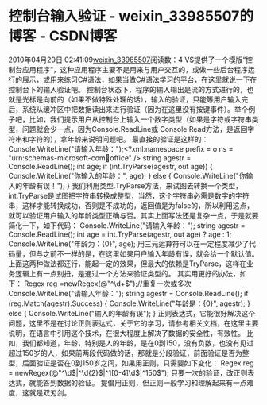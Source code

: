 # 控制台输入验证 - weixin_33985507的博客 - CSDN博客
2010年04月20日 02:41:09[weixin_33985507](https://me.csdn.net/weixin_33985507)阅读数：4
VS提供了一个模版“控制台应用程序”，这种应用程序主要不是用来与用户交互的，或做一些后台程序运行的展示，或用来练习C#语法，如果当做C#语法学习的平台，在这里就说一下在控制台下的输入验证吧。
控制台状态下，程序的输入输出是流的方式进行的，也就是光标是向前的（如果不做特殊处理的话），输入的验证，只能等用户输入完后，系统从缓冲区中把数据读出来进行验证（因为在这里没有按键事件）。举个例子吧，比如，我们提示用户从控制台上输入一个数字类型（如果是字符或字符串类型，问题就会少一点，因为Console.ReadLine或 Console.Read方法，是返回字符串和字符的），拿年龄来说明问题吧。
最直接的验证是这样的：
Console.WriteLine("请输入年龄：");<?xml:namespace prefix = o ns = "urn:schemas-microsoft-com:office:office" />
string agestr = Console.ReadLine();
int age;
if (int.TryParse(agestr, out age))
{
Console.WriteLine("你输入的年龄：", age);
}
else
{
Console.WriteLine("你输入的年龄有误！");
}
我们利用类型.TryParse方法，来试图去转换一个类型，int.TryParse是试图把字符串转换成整型，当然，这个字符串必需是数字的字符串，这样才能转换成功，否则是不成功的，返回值是为false的，所以利用这点，就可以验证用户输入的年龄类型正确与否。其实上面写法还是复杂一点，于是就要简化一下，如下代码：
Console.WriteLine("请输入年龄：");
string agestr = Console.ReadLine();
int age = int.TryParse(agestr, out age) ? age : 1;
Console.WriteLine("年龄为：{0}", age);
用三元运算符可以在一定程度减少了代码量，但与之前不一样的是，在这里如果用户输入年龄有误，就会给一个默认值。
上面这两种做法都还行，能起一定的效果，但最大的依赖是TryParse，这样在业务逻辑上有一点别扭，是通过一个方法来验证类型的。
其实用更好的办法，如下：
Regex reg =newRegex(@"^\d+$");//重复一次或多次
Console.WriteLine("请输入年龄：");
string agestr = Console.ReadLine();
if (reg.Match(agestr).Success)
{
Console.WriteLine("年龄是：{0}", agestr);
}
else
{
Console.WriteLine("输入的年龄有误");
}
正则表达式，它能很好解决这个问题，这里不是在讨论正则表达式，关于它的学习，请参考相关文档，在这里主要说明，在语言中引用这个技术，在很大程度上解决了数据的安全性，有效性。
比如，我们都知道，年龄，特别是人的年龄，是在0到150，没有负数，也没有见过超过150岁的人，如果前两段代码做的话，那就是分段验证，前面验证是否为整型，后面验证是否在0到150岁之间，如果用正则，只需要如下变化：
Regex reg = newRegex(@"^\d$|^\d{2}$|^1[0-4]\d$|^150$");
只要一次的验证，改正则表达式，就能答到数据的验证。
提倡用正则，但正则一般学习和理解起来有一点难度，这就是双刃剑。
